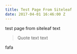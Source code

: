 ```yaml
---
title: Test Page From Siteleaf
date: 2017-04-01 16:46:00 Z
---
```


test page from siteleaf text

> Quote text text

fafa
